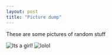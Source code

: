 ```yaml
---
layout: post
title: "Picture dump"
---
```

These are some pictures of random stuff  

![Its a girl!](https://dfs-zhenkang.github.io/pictures/girl.gif) 
![lolol](placeholder)